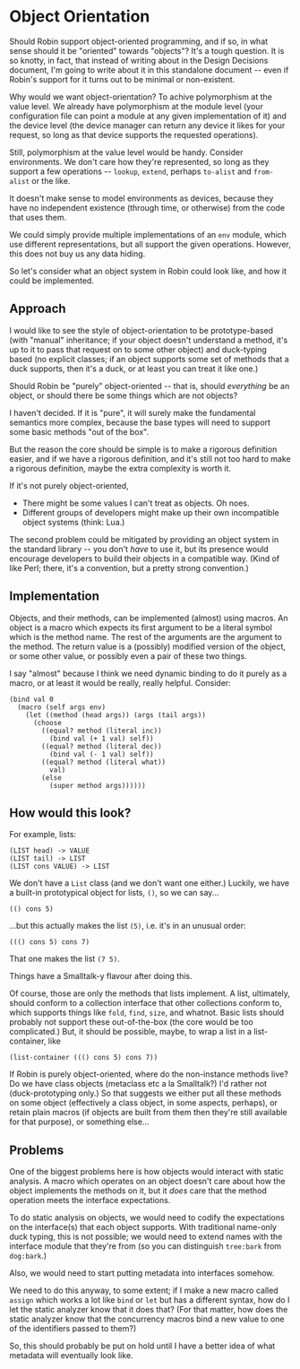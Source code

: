 Object Orientation
==================

Should Robin support object-oriented programming, and if so, in what sense
should it be "oriented" towards "objects"?  It's a tough question.  It is
so knotty, in fact, that instead of writing about in the Design Decisions
document, I'm going to write about it in this standalone document -- even
if Robin's support for it turns out to be minimal or non-existent.

Why would we want object-orientation?  To achive polymorphism at the value
level.  We already have polymorphism at the module level (your configuration
file can point a module at any given implementation of it) and the device
level (the device manager can return any device it likes for your request,
so long as that device supports the requested operations).

Still, polymorphism at the value level would be handy.  Consider
environments.  We don't care how they're represented, so long as they support
a few operations -- `lookup`, `extend`, perhaps `to-alist` and `from-alist`
or the like.

It doesn't make sense to model environments as devices, because
they have no independent existence (through time, or otherwise) from the
code that uses them.

We could simply provide multiple implementations of an `env` module, which
use different representations, but all support the given operations.
However, this does not buy us any data hiding.

So let's consider what an object system in Robin could look like, and how
it could be implemented.

Approach
--------

I would like to see the style of object-orientation to be prototype-based
(with "manual" inheritance; if your object doesn't understand a method, it's
up to it to pass that request on to some other object) and duck-typing based
(no explicit classes; if an object supports some set of methods that a duck
supports, then it's a duck, or at least you can treat it like one.)

Should Robin be "purely" object-oriented -- that is, should *everything* be
an object, or should there be some things which are not objects?

I haven't decided.  If it is "pure", it will surely make the fundamental
semantics more complex, because the base types will need to support some
basic methods "out of the box".

But the reason the core should be simple is to make a rigorous definition
easier, and if we have a rigorous definition, and it's still not too hard to
make a rigorous definition, maybe the extra complexity is worth it.

If it's not purely object-oriented,

* There might be some values I can't treat as objects.  Oh noes.
* Different groups of developers might make up their own incompatible object
  systems (think: Lua.)

The second problem could be mitigated by providing an object system in the
standard library -- you don't *have* to use it, but its presence would
encourage developers to build their objects in a compatible way.  (Kind of
like Perl; there, it's a convention, but a pretty strong convention.)

Implementation
--------------

Objects, and their methods, can be implemented (almost) using macros.  An
object is a macro which expects its first argument to be a literal symbol
which is the method name.  The rest of the arguments are the argument to
the method.  The return value is a (possibly) modified version of the object,
or some other value, or possibly even a pair of these two things.

I say "almost" because I think we need dynamic binding to do it purely as a
macro, or at least it would be really, really helpful.  Consider:

    (bind val 0
      (macro (self args env)
        (let ((method (head args)) (args (tail args))
          (choose
            ((equal? method (literal inc))
              (bind val (+ 1 val) self))
            ((equal? method (literal dec))
              (bind val (- 1 val) self))
            ((equal? method (literal what))
              val)
            (else
              (super method args))))))

How would this look?
--------------------

For example, lists:

    (LIST head) -> VALUE
    (LIST tail) -> LIST
    (LIST cons VALUE) -> LIST

We don't have a `List` class (and we don't want one either.)  Luckily, we
have a built-in prototypical object for lists, `()`, so we can say...

    (() cons 5)

...but this actually makes the list `(5)`, i.e. it's in an unusual order:

    ((() cons 5) cons 7)

That one makes the list `(7 5)`.

Things have a Smalltalk-y flavour after doing this.

Of course, those are only the methods that lists implement.  A list,
ultimately, should conform to a collection interface that other collections
conform to, which supports things like `fold`, `find`, `size`, and whatnot.
Basic lists should probably not support these out-of-the-box (the core would
be too complicated.)  But, it should be possible, maybe, to wrap a list in a
list-container, like

    (list-container ((() cons 5) cons 7))

If Robin is purely object-oriented, where do the non-instance methods live?
Do we have class objects (metaclass etc a la Smalltalk?)  I'd rather not
(duck-prototyping only.)  So that suggests we either put all these methods
on some object (effectively a class object, in some aspects, perhaps), or
retain plain macros (if objects are built from them then they're still
available for that purpose), or something else...

Problems
--------

One of the biggest problems here is how objects would interact with static
analysis.  A macro which operates on an object doesn't care about how the
object implements the methods on it, but it *does* care that the method
operation meets the interface expectations.

To do static analysis on objects, we would need to codify the expectations on
the interface(s) that each object supports.  With traditional name-only duck
typing, this is not possible; we would need to extend names with the interface
module that they're from (so you can distinguish `tree:bark` from `dog:bark`.)

Also, we would need to start putting metadata into interfaces somehow.

We need to do this anyway, to some extent; if I make a new macro called
`assign` which works a lot like `bind` or `let` but has a different syntax,
how do I let the static analyzer know that it does that?  (For that matter,
how does the static analyzer know that the concurrency macros bind a new
value to one of the identifiers passed to them?)

So, this should probably be put on hold until I have a better idea of what
metadata will eventually look like.
